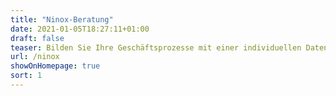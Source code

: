 ```yaml
---
title: "Ninox-Beratung"
date: 2021-01-05T18:27:11+01:00
draft: false
teaser: Bilden Sie Ihre Geschäftsprozesse mit einer individuellen Datenbank auf Basis von Ninox ab - ich helfe Ihnen dabei.
url: /ninox
showOnHomepage: true
sort: 1
---
```



